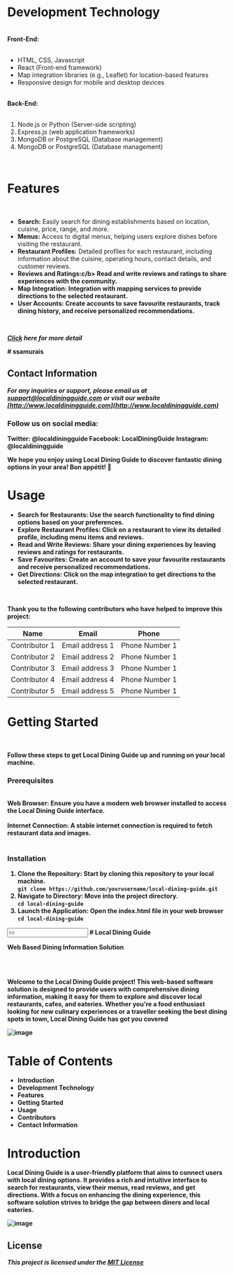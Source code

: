 <h1>Development Technology</h1>
</br>
<b>Front-End:</b>
</br>
</br>
<ul>
<li>HTML, CSS, Javascript</li> <li>React (Front-end framework)</li>
<li>Map integration libraries (e.g., Leaflet) for location-based features</li> <li>Responsive design for mobile and desktop devices</li>
</ul>
</br>
<b>Back-End:</b>
</br>
</br>
<ol>
<li>Node.js or Python (Server-side scripting)</li>
<li>Express.js (web application frameworks)</li>
<li>MongoDB or PostgreSQL (Database management)</li>
<li>MongoDB or PostgreSQL (Database management)</li>
</ol>
</br>
<h1>Features</h1>
</br>
<ul>
<li><b>Search:</b> Easily search for dining establishments based on location, cuisine, price, range, and more.</li>
<li><b>Menus:</b> Access to digital menus, helping users explore dishes before visiting the restaurant.</li>
<li><b>Restaurant Profiles:</b> Detailed profiles for each restaurant, including information about the cuisine, operating hours, contact details, and customer reviews.</li>
<li><b>Reviews and Ratings:c/b> Read and write reviews and ratings to share experiences with the community.</li>
<li><b>Map Integration:</b> Integration with mapping services to provide directions to the selected restaurant.</li>
<li><b>User Accounts:</b> Create accounts to save favourite restaurants, track dining history, and receive personalized recommendations.</li>
</ul>
</br>
<p><i><a href="https://bjitacademy.com/">Click</a> here for more detail</i></p>
# ssamurais

## Contact Information
*For any inquiries or support, please email us at support@localdiningguide.com or visit our 
website [http://www.localdiningguide.com](http://www.localdiningguide.com)*

### Follow us on social media:
**Twitter**: @localdiningguide
**Facebook**: LocalDiningGuide
**Instagram**: @localdiningguide

We hope you enjoy using Local Dining Guide to discover fantastic dining options in your 
area! Bon appétit! :fork_and_knife:

# Usage

- **Search for Restaurants:** Use the search functionality to find dining options 
based on your preferences.
- **Explore Restaurant Profiles:** Click on a restaurant to view its detailed profile, 
including menu items and reviews.
- **Read and Write Reviews:** Share your dining experiences by leaving reviews 
and ratings for restaurants.
- **Save Favourites:** Create an account to save your favourite restaurants and 
receive personalized recommendations.
- **Get Directions:** Click on the map integration to get directions to the selected 
restaurant.

</br>
<p>Thank you to the following contributors who have helped to improve this project:</p>

| Name             | Email           | Phone           |
| ---------------- | --------------- | ----------------|
| Contributor 1    | Email address 1 | Phone Number 1  |
| Contributor 2    | Email address 2 | Phone Number 1  |
| Contributor 3    | Email address 3 | Phone Number 1  |
| Contributor 4    | Email address 4 | Phone Number 1  |
| Contributor 5    | Email address 5 | Phone Number 1  |

<h1>Getting Started</h1>
</br>
<p>Follow these steps to get Local Dining Guide up and running on your local machine.</p>
<h3>Prerequisites</h3>
<br/>
<span><b>Web Browser:</b></span> Ensure you have a modern web browser installed to access the Local Dining
Guide interface.
<br/>
<br/>
<span><b>Internet Connection:</b></span> A stable internet connection is required to fetch restaurant data and
images.
<br/>
<br/>
<h3>Installation</h3>
<ol>
  <li>
    <span><b>Clone the Repository:</b></span> Start by cloning this repository to your local machine.
    <br/>
    <code>git clone https://github.com/yourusername/local-dining-guide.git</code>
  </li>
  <li>
    <span><b>Navigate to Directory:</b></span> Move into the project directory.
    <br/>
    <code >cd local-dining-guide</code>
  </li>

  <li>
    <span><b>Launch the Application:</b></span> Open the index.html file in your web browser
    <br/>
    <code ><a>cd local-dining-guide</a></code>
  </li>
</ol>

<input placeholder="Hi"/>
# Local Dining Guide
<p>Web Based Dining Information Solution</p>
</br>
</br>
<p>Welcome to the Local Dining Guide project! This web-based software solution is designed to
provide users with comprehensive dining information, making it easy for them to explore
and discover local restaurants, cafes, and eateries. Whether you're a food enthusiast looking
for new culinary experiences or a traveller seeking the best dining spots in town, Local
Dining Guide has got you covered</p>

![image](https://github.com/tanveerbjit/practice_demo/assets/141292208/ebb51f6a-9197-4d23-8476-e59caf7ca65e)
# Table of Contents
<ul>
  <li>Introduction</li>
  <li>Development Technology</li>
  <li>Features</li>
  <li>Getting Started</li>
  <li>Usage</li>
  <li>Contributors</li>
  <li>Contact Information</li>
</ul>

# Introduction
<p></p>Local Dining Guide is a user-friendly platform that aims to connect users with local dining 
options. It provides a rich and intuitive interface to search for restaurants, view their menus, 
read reviews, and get directions. With a focus on enhancing the dining experience, this 
software solution strives to bridge the gap between diners and local eateries.</p>

![image](https://github.com/tanveerbjit/practice_demo/assets/141292208/e28eb8a5-e2b8-47ba-859a-5cce04bb47b2)
## License
<i>This project is licensed under the [<u>MIT License</u>](https://www.google.com)</i>
